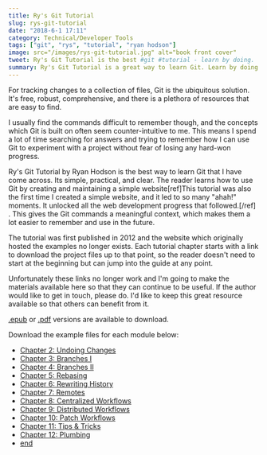 ```yaml
---
title: Ry's Git Tutorial
slug: rys-git-tutorial
date: "2018-6-1 17:11"
category: Technical/Developer Tools
tags: ["git", "rys", "tutorial", "ryan hodson"]
image: src="/images/rys-git-tutorial.jpg" alt="book front cover"
tweet: Ry's Git Tutorial is the best #git #tutorial - learn by doing.
summary: Ry's Git Tutorial is a great way to learn Git. Learn by doing as you create and maintain a simple website.
---
```


For tracking changes to a collection of files, Git is the ubiquitous solution.
It's free, robust, comprehensive, and there is a plethora of resources that are
easy to find.

I usually find the commands difficult to remember though, and the concepts
which Git is built on often seem counter-intuitive to me. This means I spend a
lot of time searching for answers and trying to remember how I can use Git to
experiment with a project without fear of losing any hard-won progress.

Ry's Git Tutorial by Ryan Hodson is the best way to learn Git that I have come
across. Its simple, practical, and clear. The reader learns how to use Git by
creating and maintaining a simple website[ref]This tutorial was also the first
time I created a simple website, and it led to so many "ahah!" moments. It
unlocked all the web development progress that followed.[/ref] . This gives the
Git commands a meaningful context, which makes them a lot easier to remember and
use in the future.

The tutorial was first published in 2012 and the website which originally
hosted the examples no longer exists. Each tutorial chapter starts with a link
to download the project files up to that point, so the reader doesn't need to
start at the beginning but can jump into the guide at any point.

Unfortunately these links no longer work and I'm going to make the materials available here
so that they can continue to be useful. If the author would like to get in touch,
please do. I'd like to keep this great resource available so that others can
benefit from it.

[.epub](/documents/Rys-Git-Tutorial.epub) or
[.pdf](/documents/Rys-Git-Tutorial.pdf) versions are available to
download.

Download the example files for each module below:

- [Chapter 2: Undoing Changes](/documents/chapter2.zip)
- [Chapter 3: Branches I](/documents/chapter3.zip)
- [Chapter 4: Branches II](/documents/chapter4.zip)
- [Chapter 5: Rebasing](/documents/chapter5.zip)
- [Chapter 6: Rewriting History](/documents/chapter6.zip)
- [Chapter 7: Remotes](/documents/chapter7.zip)
- [Chapter 8: Centralized Workflows](/documents/chapter8.zip)
- [Chapter 9: Distributed Workflows](/documents/chapter9.zip)
- [Chapter 10: Patch Workflows](/documents/chapter10.zip)
- [Chapter 11: Tips & Tricks](/documents/chapter11.zip)
- [Chapter 12: Plumbing](/documents/chapter12.zip)
- [end](/documents/chapter13.zip)
